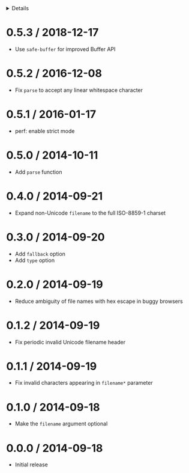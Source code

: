 <!-- START doctoc generated TOC please keep comment here to allow auto update -->
<!-- DON'T EDIT THIS SECTION, INSTEAD RE-RUN doctoc TO UPDATE -->
<details>
<summary>Details</summary>

- [0.5.3 / 2018-12-17](#053--2018-12-17)
- [0.5.2 / 2016-12-08](#052--2016-12-08)
- [0.5.1 / 2016-01-17](#051--2016-01-17)
- [0.5.0 / 2014-10-11](#050--2014-10-11)
- [0.4.0 / 2014-09-21](#040--2014-09-21)
- [0.3.0 / 2014-09-20](#030--2014-09-20)
- [0.2.0 / 2014-09-19](#020--2014-09-19)
- [0.1.2 / 2014-09-19](#012--2014-09-19)
- [0.1.1 / 2014-09-19](#011--2014-09-19)
- [0.1.0 / 2014-09-18](#010--2014-09-18)
- [0.0.0 / 2014-09-18](#000--2014-09-18)

</details>
<!-- END doctoc generated TOC please keep comment here to allow auto update -->

0.5.3 / 2018-12-17
==================

  * Use `safe-buffer` for improved Buffer API

0.5.2 / 2016-12-08
==================

  * Fix `parse` to accept any linear whitespace character

0.5.1 / 2016-01-17
==================

  * perf: enable strict mode

0.5.0 / 2014-10-11
==================

  * Add `parse` function

0.4.0 / 2014-09-21
==================

  * Expand non-Unicode `filename` to the full ISO-8859-1 charset

0.3.0 / 2014-09-20
==================

  * Add `fallback` option
  * Add `type` option

0.2.0 / 2014-09-19
==================

  * Reduce ambiguity of file names with hex escape in buggy browsers

0.1.2 / 2014-09-19
==================

  * Fix periodic invalid Unicode filename header

0.1.1 / 2014-09-19
==================

  * Fix invalid characters appearing in `filename*` parameter

0.1.0 / 2014-09-18
==================

  * Make the `filename` argument optional

0.0.0 / 2014-09-18
==================

  * Initial release
